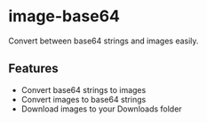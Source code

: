 # image-base64

Convert between base64 strings and images easily.

## Features

- Convert base64 strings to images
- Convert images to base64 strings
- Download images to your Downloads folder

